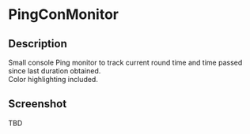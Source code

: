 # PingConMonitor
## Description
Small console Ping monitor to track current round time and time passed since last duration obtained.  
Color highlighting included.
## Screenshot
TBD
